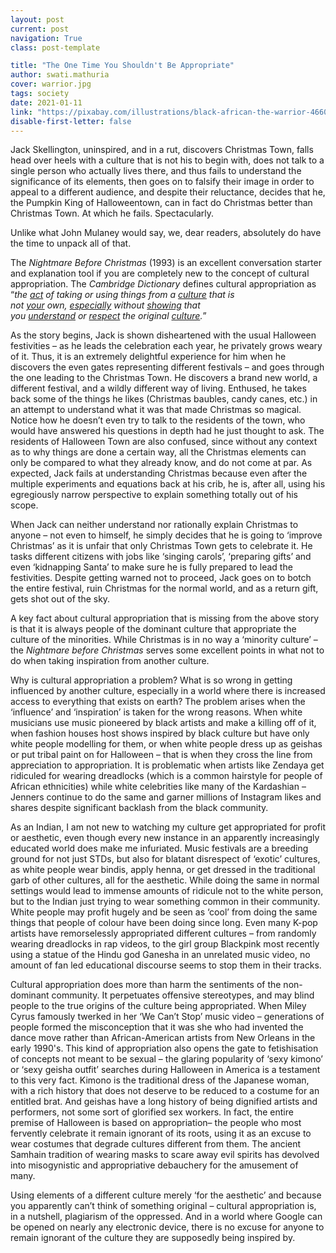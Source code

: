 ```yaml
---
layout: post
current: post
navigation: True
class: post-template

title: "The One Time You Shouldn't Be Appropriate"
author: swati.mathuria
cover: warrior.jpg
tags: society
date: 2021-01-11
link: "https://pixabay.com/illustrations/black-african-the-warrior-4660077/ "
disable-first-letter: false
---
```

<p>Jack Skellington, uninspired, and in a rut, discovers Christmas Town, falls head over heels with a culture that is not his to begin with, does not talk to a single person who actually lives there, and thus fails to understand the significance of its elements, then goes on to falsify their image in order to appeal to a different audience, and despite their reluctance, decides that he, the Pumpkin King of Halloweentown, can in fact do Christmas better than Christmas Town. At which he fails. Spectacularly.&nbsp;&nbsp;</p><p>Unlike what John Mulaney would say, we, dear readers, absolutely do have the time to unpack all of that.&nbsp;</p><p>The <em >Nightmare Before Christmas</em> (1993) is an excellent conversation starter and explanation tool if you are completely new to the concept of cultural appropriation. The <em >Cambridge Dictionary</em> defines cultural appropriation as “<em >the&nbsp;</em><a href="https://dictionary.cambridge.org/dictionary/english/act" rel="noopener noreferrer" target="_blank" ><em>act</em></a><em >&nbsp;of taking or using things from a&nbsp;</em><a href="https://dictionary.cambridge.org/dictionary/english/culture" rel="noopener noreferrer" target="_blank" ><em>culture</em></a><em >&nbsp;that is not&nbsp;</em><a href="https://dictionary.cambridge.org/dictionary/english/your" rel="noopener noreferrer" target="_blank" ><em>your</em></a><em >&nbsp;own,&nbsp;</em><a href="https://dictionary.cambridge.org/dictionary/english/especially" rel="noopener noreferrer" target="_blank" ><em>especially</em></a><em >&nbsp;without&nbsp;</em><a href="https://dictionary.cambridge.org/dictionary/english/showing" rel="noopener noreferrer" target="_blank" ><em>showing</em></a><em >&nbsp;that you&nbsp;</em><a href="https://dictionary.cambridge.org/dictionary/english/understand" rel="noopener noreferrer" target="_blank" ><em>understand</em></a><em >&nbsp;or&nbsp;</em><a href="https://dictionary.cambridge.org/dictionary/english/respect" rel="noopener noreferrer" target="_blank" ><em>respect</em></a><em >&nbsp;the original&nbsp;</em><a href="https://dictionary.cambridge.org/dictionary/english/culture" rel="noopener noreferrer" target="_blank" ><em>culture</em></a><em >.</em>”</p><p>As the story begins, Jack is shown disheartened with the usual Halloween festivities – as he leads the celebration each year, he privately grows weary of it. Thus, it is an extremely delightful experience for him when he discovers the even gates representing different festivals – and goes through the one leading to the Christmas Town. He discovers a brand new world, a different festival, and a wildly different way of living. Enthused, he takes back some of the things he likes (Christmas baubles, candy canes, etc.) in an attempt to understand what it was that made Christmas so magical. Notice how he doesn’t even try to talk to the residents of the town, who would have answered his questions in depth had he just thought to ask. The residents of Halloween Town are also confused, since without any context as to why things are done a certain way, all the Christmas elements can only be compared to what they already know, and do not come at par. As expected, Jack fails at understanding Christmas because even after the multiple experiments and equations back at his crib, he is, after all, using his egregiously narrow perspective to explain something totally out of his scope.&nbsp;</p><p>When Jack can neither understand nor rationally explain Christmas to anyone – not even to himself, he simply decides that he is going to ‘improve Christmas’ as it is unfair that only Christmas Town gets to celebrate it. He tasks different citizens with jobs like ‘singing carols’, ‘preparing gifts’ and even ‘kidnapping Santa’ to make sure he is fully prepared to lead the festivities. Despite getting warned not to proceed, Jack goes on to botch the entire festival, ruin Christmas for the normal world, and as a return gift, gets shot out of the sky.&nbsp;</p><p>A key fact about cultural appropriation that is missing from the above story is that it is always people of the dominant culture that appropriate the culture of the minorities. While Christmas is in no way a ‘minority culture’ – the <em >Nightmare before Christmas</em> serves some excellent points in what not to do when taking inspiration from another culture.&nbsp;</p><p>Why is cultural appropriation a problem? What is so wrong in getting influenced by another culture, especially in a world where there is increased access to everything that exists on earth? The problem arises when the ‘influence’ and ‘inspiration’ is taken for the wrong reasons. When white musicians use music pioneered by black artists and make a killing off of it, when fashion houses host shows inspired by black culture but have only white people modelling for them, or when white people dress up as geishas or put tribal paint on for Halloween – that is when they cross the line from appreciation to appropriation. It is problematic when artists like Zendaya get ridiculed for wearing dreadlocks (which is a common hairstyle for people of African ethnicities) while white celebrities like many of the Kardashian – Jenners continue to do the same and garner millions of Instagram likes and shares despite significant backlash from the black community.</p><p>As an Indian, I am not new to watching my culture get appropriated for profit or aesthetic, even though every new instance in an apparently increasingly educated world does make me infuriated. Music festivals are a breeding ground for not just STDs, but also for blatant disrespect of ‘exotic’ cultures, as white people wear bindis, apply henna, or get dressed in the traditional garb of other cultures, all for the aesthetic. While doing the same in normal settings would lead to immense amounts of ridicule not to the white person, but to the Indian just trying to wear something common in their community. White people may profit hugely and be seen as ‘cool’ from doing the same things that people of colour have been doing since long. Even many K-pop artists have remorselessly appropriated different cultures – from randomly wearing dreadlocks in rap videos, to the girl group Blackpink most recently using a statue of the Hindu god Ganesha in an unrelated music video, no amount of fan led educational discourse seems to stop them in their tracks.&nbsp;</p><p>Cultural appropriation does more than harm the sentiments of the non-dominant community. It perpetuates offensive stereotypes, and may blind people to the true origins of the culture being appropriated. When Miley Cyrus famously twerked in her ‘We Can’t Stop’ music video – generations of people formed the misconception that it was she who had invented the dance move rather than African-American artists from New Orleans in the early 1990's. This kind of appropriation also opens the gate to fetishisation of concepts not meant to be sexual – the glaring popularity of ‘sexy kimono’ or ‘sexy geisha outfit’ searches during Halloween in America is a testament to this very fact. Kimono is the traditional dress of the Japanese woman, with a rich history that does not deserve to be reduced to a costume for an entitled brat. And geishas have a long history of being dignified artists and performers, not some sort of glorified sex workers. In fact, the entire premise of Halloween is based on appropriation– the people who most fervently celebrate it remain ignorant of its roots, using it as an excuse to wear costumes that degrade cultures different from them. The ancient Samhain tradition of wearing masks to scare away evil spirits has devolved into misogynistic and appropriative debauchery for the amusement of many.</p><p>Using elements of a different culture merely ‘for the aesthetic’ and because you apparently can’t think of something original – cultural appropriation is, in a nutshell, plagiarism of the oppressed. And in a world where Google can be opened on nearly any electronic device, there is no excuse for anyone to remain ignorant of the culture they are supposedly being inspired by.</p>